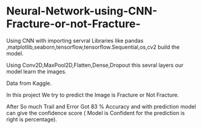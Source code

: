 # Neural-Network-using-CNN-Fracture-or-not-Fracture-

Using CNN with importing servral Libraries like pandas ,matplotlib,seaborn,tensorflow,tensorflow.Sequential,os,cv2 build the model.

Using Conv2D,MaxPool2D,Flatten,Dense,Dropout this sevral layers our model learn the images.

Data from Kaggle.

In this project We try to predict the Image is Fracture or Not Fracture. 

After So much Trail and Error Got 83 % Accuracy and with prediction model can give the confidence score ( Model is Confident for the prediction is right is percentage).
